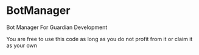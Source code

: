 # BotManager
Bot Manager For Guardian Development

You are free to use this code as long as you do not profit from it or claim it as your own
